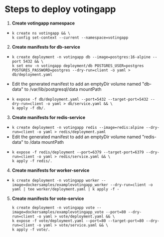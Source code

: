 # Steps to deploy votingapp

1.  **Create votingapp namespace**
- ```
  k create ns votingapp && \
  k config set-context --current --namespace=votingapp
  ```

2. **Create manifests for db-service**
- ```
  k create deployment -n votingapp db --image=postgres:16-alpine --port 5432 && \
  k set env -n votingapp deployment/db POSTGRES_USER=postgres POSTGRES_PASSWORD=postgres --dry-run=client -o yaml > db/deployment.yaml
  ```
- Edit the generated manifest to add an emptyDir volume named "db-data" to /var/lib/postgresql/data mountPath
- ```
  k expose -f db/deployment.yaml --port=5432 --target-port=5432 --dry-run=client -o yaml > db/service.yaml && \
  k apply -f db/.
  ```

3. **Create manifests for redis-service**
- `k create deployment -n votingapp redis --image=redis:alpine --dry-run=client -o yaml > redis/deployment.yaml`
- Edit the generated manifest to add an emptyDir volume named "redis-data" to /data mountPath
- ```
  k expose -f redis/deployment --port=6379 --target-port=6379 --dry-run=client -o yaml > redis/service.yaml && \
  k apply -f redis/.
  ```

4. **Create manifests for worker-service**
- `k create deployment -n votingapp worker --image=dockersamples/examplevotingapp_worker --dry-run=client -o yaml | tee worker/deployment.yaml | k apply -f -`

5. **Create manifests for vote-service**
    ```
    k create deployment -n votingapp vote --image=dockersamples/examplevotingapp_vote --port=80 --dry-run=client -o yaml > vote/deployment.yaml && \
    k expose -f vote/deployment.yaml --port=80 --target-port=80 --dry-run=client -o yaml > vote/service.yaml && \
    k apply -f vote/.
    ```